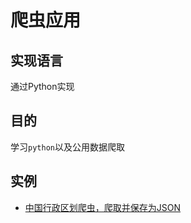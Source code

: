 # 爬虫应用

## 实现语言

通过Python实现

## 目的

学习`python`以及公用数据爬取

## 实例

- [中国行政区划爬虫，爬取并保存为JSON](./china-administrative-divisions)

